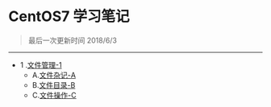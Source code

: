CentOS7 学习笔记
====
>最后一次更新时间 2018/6/3
----
* 1 .[文件管理-1](https://github.com/kickgod/Md-Linux/tree/master/centos)
  * A.[文件杂记-A](https://github.com/kickgod/Md-Linux/blob/master/centos/Linux_File_Complex.md)
  * B.[文件目录-B](https://github.com/kickgod/Md-Linux/blob/master/centos/Linnx_file_direction.md) 
  * C.[文件操作-C](https://github.com/kickgod/Md-Linux/blob/master/centos/Linux_file_Coporation.md)
